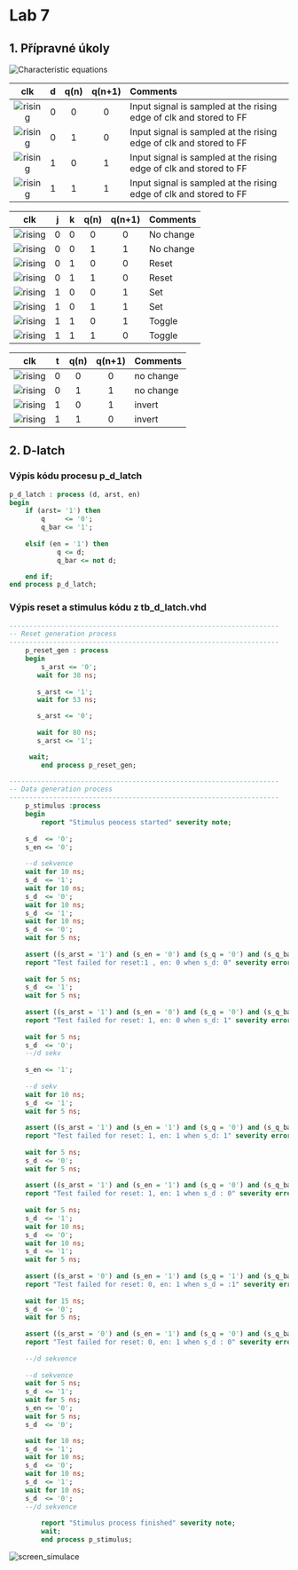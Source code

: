 # Lab 7

## 1. Přípravné úkoly

![Characteristic equations](Images/eq_flip_flops.png)
<!--
\begin{align*}
   q_{n+1}^D =& d \\
    q_{n+1}^{JK} =& j\overline{q}_n\,+\overline{k}q_n\\\
    q_{n+1}^T =& t\overline{q}_n\,+\overline{t}q_n\\\
\end{align*}-->

   | **clk** | **d** | **q(n)** | **q(n+1)** | **Comments** |
   | :-: | :-: | :-: | :-: | :-- |
   | ![rising](Images/eq_uparrow.png) | 0 | 0 | 0 | Input signal is sampled at the rising edge of clk and stored to FF |
   | ![rising](Images/eq_uparrow.png) | 0 | 1 | 0 | Input signal is sampled at the rising edge of clk and stored to FF |
   | ![rising](Images/eq_uparrow.png) | 1 | 0 | 1 | Input signal is sampled at the rising edge of clk and stored to FF |
   | ![rising](Images/eq_uparrow.png) | 1 | 1 | 1 | Input signal is sampled at the rising edge of clk and stored to FF |

   | **clk** | **j** | **k** | **q(n)** | **q(n+1)** | **Comments** |
   | :-: | :-: | :-: | :-: | :-: | :-- |
   | ![rising](Images/eq_uparrow.png) | 0 | 0 | 0 | 0 | No change |
   | ![rising](Images/eq_uparrow.png) | 0 | 0 | 1 | 1 | No change |
   | ![rising](Images/eq_uparrow.png) | 0 | 1 | 0 | 0 | Reset |
   | ![rising](Images/eq_uparrow.png) | 0 | 1 | 1 | 0 | Reset |
   | ![rising](Images/eq_uparrow.png) | 1 | 0 | 0 | 1 | Set |
   | ![rising](Images/eq_uparrow.png) | 1 | 0 | 1 | 1 | Set |
   | ![rising](Images/eq_uparrow.png) | 1 | 1 | 0 | 1 | Toggle |
   | ![rising](Images/eq_uparrow.png) | 1 | 1 | 1 | 0 | Toggle |

   | **clk** | **t** | **q(n)** | **q(n+1)** | **Comments** |
   | :-: | :-: | :-: | :-: | :-- |
   | ![rising](Images/eq_uparrow.png) | 0 | 0 | 0 | no change |
   | ![rising](Images/eq_uparrow.png) | 0 | 1 | 1 | no change |
   | ![rising](Images/eq_uparrow.png) | 1 | 0 | 1 | invert |
   | ![rising](Images/eq_uparrow.png) | 1 | 1 | 0 | invert |



## 2. D-latch

### Výpis kódu procesu p_d_latch

```vhdl
p_d_latch : process (d, arst, en)
begin
    if (arst= '1') then
        q     <= '0';
        q_bar <= '1';
   
    elsif (en = '1') then
            q <= d;
            q_bar <= not d;

    end if;
end process p_d_latch;
```

### Výpis reset a stimulus kódu z tb_d_latch.vhd

```vhdl
--------------------------------------------------------------------
-- Reset generation process
--------------------------------------------------------------------
    p_reset_gen : process
    begin 
        s_arst <= '0';
	   wait for 38 ns;
	 
	   s_arst <= '1';
	   wait for 53 ns;

	   s_arst <= '0';
	
	   wait for 80 ns;
	   s_arst <= '1';

	 wait;
        end process p_reset_gen;

--------------------------------------------------------------------
-- Data generation process
--------------------------------------------------------------------
    p_stimulus :process
    begin
        report "Stimulus peocess started" severity note;
	
	s_d  <= '0';
	s_en <= '0';
	
	--d sekvence
	wait for 10 ns;
	s_d  <= '1';
	wait for 10 ns;
	s_d  <= '0';
	wait for 10 ns;
	s_d  <= '1';
	wait for 10 ns;
	s_d  <= '0';
	wait for 5 ns;
	
	assert ((s_arst = '1') and (s_en = '0') and (s_q = '0') and (s_q_bar = '1'))
	report "Test failed for reset:1 , en: 0 when s_d: 0" severity error;
	
	wait for 5 ns;
	s_d  <= '1';
	wait for 5 ns;
	
	assert ((s_arst = '1') and (s_en = '0') and (s_q = '0') and (s_q_bar = '1'))
	report "Test failed for reset: 1, en: 0 when s_d: 1" severity error;
	
	wait for 5 ns;
	s_d  <= '0';
	--/d sekv
	
	s_en <= '1';
	
	--d sekv
	wait for 10 ns;
	s_d  <= '1';
	wait for 5 ns;
	
	assert ((s_arst = '1') and (s_en = '1') and (s_q = '0') and (s_q_bar = '1'))
	report "Test failed for reset: 1, en: 1 when s_d: 1" severity error;
	
	wait for 5 ns;
	s_d  <= '0';
	wait for 5 ns;
	
	assert ((s_arst = '1') and (s_en = '1') and (s_q = '0') and (s_q_bar = '1'))
	report "Test failed for reset: 1, en: 1 when s_d : 0" severity error;          
	
	wait for 5 ns;
	s_d  <= '1';
	wait for 10 ns;
	s_d  <= '0';
	wait for 10 ns;
	s_d  <= '1';
	wait for 5 ns;
	
	assert ((s_arst = '0') and (s_en = '1') and (s_q = '1') and (s_q_bar = '0'))
	report "Test failed for reset: 0, en: 1 when s_d = :1" severity error;
	
	wait for 15 ns;
	s_d  <= '0';
	wait for 5 ns;
	
	assert ((s_arst = '0') and (s_en = '1') and (s_q = '0') and (s_q_bar = '1'))
	report "Test failed for reset: 0, en: 1 when s_d : 0" severity error;
	
	--/d sekvence
	
	--d sekvence
	wait for 5 ns;
	s_d  <= '1';
	wait for 5 ns;
	s_en <= '0';
	wait for 5 ns;
	s_d  <= '0';

	wait for 10 ns;
	s_d  <= '1';
	wait for 10 ns;
	s_d  <= '0';
	wait for 10 ns;
	s_d  <= '1';
	wait for 10 ns;
	s_d  <= '0';
	--/d sekvence 
	
        report "Stimulus process finished" severity note;
        wait;
        end process p_stimulus;
```

![screen_simulace](https://github.com/xtomes07/Digital_elektronics_1/blob/main/Labs/06-display_driver/Obr%C3%A1zky/imag_8digit.png)




